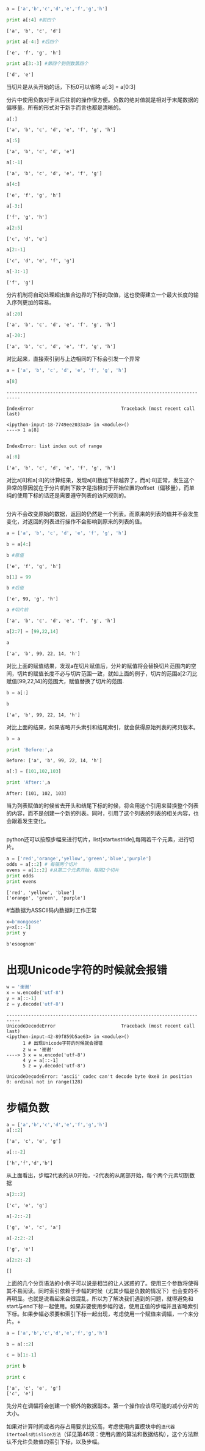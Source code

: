 

```python
a = ['a','b','c','d','e','f','g','h']
```


```python
print a[:4] #前四个
```

    ['a', 'b', 'c', 'd']
    


```python
print a[-4:] #后四个
```

    ['e', 'f', 'g', 'h']
    


```python
print a[3:-3] #第四个到倒数第四个
```

    ['d', 'e']
    

当切片是从头开始的话，下标0可以省略  a[:3] = a[0:3]

分片中使用负数对于从后往前的操作很方便。负数的绝对值就是相对于末尾数据的偏移量。所有的形式对于新手而言也都是清晰的。


```python
a[:]
```




    ['a', 'b', 'c', 'd', 'e', 'f', 'g', 'h']




```python
a[:5]
```




    ['a', 'b', 'c', 'd', 'e']




```python
a[:-1]
```




    ['a', 'b', 'c', 'd', 'e', 'f', 'g']




```python
a[4:]
```




    ['e', 'f', 'g', 'h']




```python
a[-3:]
```




    ['f', 'g', 'h']




```python
a[2:5]
```




    ['c', 'd', 'e']




```python
a[2:-1]
```




    ['c', 'd', 'e', 'f', 'g']




```python
a[-3:-1]
```




    ['f', 'g']



分片机制将自动处理超出集合边界的下标的取值，这也使得建立一个最大长度的输入序列更加的容易。


```python
a[:20]
```




    ['a', 'b', 'c', 'd', 'e', 'f', 'g', 'h']




```python
a[-20:]
```




    ['a', 'b', 'c', 'd', 'e', 'f', 'g', 'h']



对比起来，直接索引到与上边相同的下标会引发一个异常


```python
a = ['a', 'b', 'c', 'd', 'e', 'f', 'g', 'h']
```


```python
a[8]
```


    ---------------------------------------------------------------------------

    IndexError                                Traceback (most recent call last)

    <ipython-input-18-7749ee2033a3> in <module>()
    ----> 1 a[8]
    

    IndexError: list index out of range



```python
a[:8]
```




    ['a', 'b', 'c', 'd', 'e', 'f', 'g', 'h']



对比a[8]和a[:8]的计算结果，发现a[8]数组下标越界了，而a[:8]正常，发生这个异常的原因就在于分片机制下数字是指相对于开始位置的offset（偏移量），而单纯的使用下标的话还是需要遵守列表的访问规则的。


```python

```

分片不会改变原始的数据，返回的仍然是一个列表。而原来的列表的值并不会发生变化，对返回的列表进行操作不会影响到原来的列表的值。


```python
a = ['a', 'b', 'c', 'd', 'e', 'f', 'g', 'h']
```


```python
b = a[4:]
```


```python
b #原值
```




    ['e', 'f', 'g', 'h']




```python
b[1] = 99
```


```python
b #后值
```




    ['e', 99, 'g', 'h']




```python
a #切片前
```




    ['a', 'b', 'c', 'd', 'e', 'f', 'g', 'h']




```python
a[2:7] = [99,22,14]
```


```python
a
```




    ['a', 'b', 99, 22, 14, 'h']



对比上面的赋值结果，发现a在切片赋值后，分片的赋值将会替换切片范围内的空间，切片的赋值长度不必与切片范围一致，就如上面的例子，切片的范围a[2:7]比赋值[99,22,14]的范围大，赋值替换了切片的范围.


```python
b = a[:]
```


```python
b
```




    ['a', 'b', 99, 22, 14, 'h']



对比上面的结果，如果省略开头索引和结尾索引，就会获得原始列表的拷贝版本。


```python
b = a
```


```python
print 'Before:',a
```

    Before: ['a', 'b', 99, 22, 14, 'h']
    


```python
a[:] = [101,102,103]
```


```python
print 'After:',a
```

    After: [101, 102, 103]
    

当为列表赋值的时候省去开头和结尾下标的时候，将会用这个引用来替换整个列表的内容，而不是创建一个新的列表。同时，引用了这个列表的列表的相关内容，也会跟着发生变化。


```python

```



python还可以按照步幅来进行切片，list[start:end:stride],每隔若干个元素，进行切片。


```python
a = ['red','orange','yellow','green','blue','purple']
odds = a[::2] # 每隔两个切片
evens = a[1::2] #从第二个元素开始，每隔2个切片
print odds
print evens

```

	['red', 'yellow', 'blue']	
	['orange', 'green', 'purple']


#当数据为ASSCII码内数据时工作正常
```python
x=b'mongoose'
y=x[::-1]
print y
```

	b'esoognom'


# 出现Unicode字符的时候就会报错
```python
w = '谢谢'
x = w.encode('utf-8')
y = a[::-1]
z = y.decode('utf-8')
```

	---------------------------------------------------------------------------
	UnicodeDecodeError                        Traceback (most recent call last)
	<ipython-input-42-89f859b5ae63> in <module>()
	      1 # 出现Unicode字符的时候就会报错
	      2 w = '谢谢'
	----> 3 x = w.encode('utf-8')
	      4 y = a[::-1]
	      5 z = y.decode('utf-8')
	
	UnicodeDecodeError: 'ascii' codec can't decode byte 0xe8 in position 0: ordinal not in range(128)


# 步幅负数
```python
a = ['a','b','c','d','e','f','g','h']
a[::2]
```

	['a', 'c', 'e', 'g']

```python
a[::-2]
```

	['h','f','d','b']

从上面看出，步幅2代表的从0开始，-2代表的从尾部开始，每个两个元素切割数据


```python
a[2::2]
```

	['c', 'e', 'g']

```python
a[-2::-2]
```
	['g', 'e', 'c', 'a']


```python
a[-2:2:-2]
```
	['g', 'e']


```python
a[2:2:-2]
```
	[]


上面的几个分页语法的小例子可以说是相当的让人迷惑的了。使用三个参数将使得其不易阅读。同时索引依赖于步幅的时候（尤其步幅是负数的情况下）也会变的不再明显。也就是说看起来会很混乱，所以为了解决我们遇到的问题，就得避免和start与end下标一起使用。如果非要使用步幅的话，使用正值的步幅并且省略索引下标。如果步幅必须要和索引下标一起出现，考虑使用一个赋值来调幅，一个来分片。+

```python
a = ['a','b','c','d','e','f','g','h']

b = a[::2]

c = b[1:-1]

print b

print c
```

	['a', 'c', 'e', 'g']
	['c', 'e']


先分片在调幅将会创建一个额外的数据副本。第一个操作应该尽可能的减小分片的大小。

如果对计算时间或者内存占用要求比较高，考虑使用内置模块中的```迭代器itertools的islice方法```（详见第46项：使用内置的算法和数据结构），这个方法默认不允许负数值的索引下标，以及步幅。





